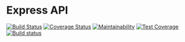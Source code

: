 # Express API
[![Build Status](https://travis-ci.com/adnanqazii/express.svg?branch=master)](https://travis-ci.com/adnanqazii/express)
[![Coverage Status](https://coveralls.io/repos/github/adnanqazii/express/badge.svg?branch=master)](https://coveralls.io/github/adnanqazii/express?branch=master)
[![Maintainability](https://api.codeclimate.com/v1/badges/95607e89df0910f59eaf/maintainability)](https://codeclimate.com/github/adnanqazii/express/maintainability)
[![Test Coverage](https://api.codeclimate.com/v1/badges/95607e89df0910f59eaf/test_coverage)](https://codeclimate.com/github/adnanqazii/express/test_coverage)
[![Build status](https://ci.appveyor.com/api/projects/status/rg8606cdbnrbx7vf?svg=true)](https://ci.appveyor.com/project/adnanqazii/express)
